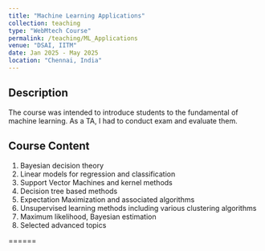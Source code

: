 ```yaml
---
title: "Machine Learning Applications"
collection: teaching
type: "WebMtech Course"
permalink: /teaching/ML_Applications
venue: "DSAI, IITM"
date: Jan 2025 - May 2025
location: "Chennai, India"
---
```

## Description
The course was intended to introduce students to the fundamental of machine learning. As a TA, I had to conduct exam and evaluate them.

## Course Content
1. Bayesian decision theory
2. Linear models for regression and classification
3. Support Vector Machines and kernel methods
4. Decision tree based methods
5. Expectation Maximization and associated algorithms
6. Unsupervised learning methods including various clustering algorithms
7. Maximum likelihood, Bayesian estimation
8. Selected advanced topics
<!-- This is a description of a teaching experience. You can use markdown like any other post.

Heading 1
======

Heading 2
======

Heading 3 -->
======
